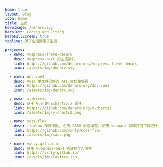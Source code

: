 ```yaml
---
home: true
layout: Blog
icon: home
title: 主页
heroImage: /denaro.svg
heroText: Coding and Fixing
heroFullScreen: true
tagline: 源于生活而高于生活

projects:
  - name: vuepress-theme-denaro
    desc: vuepress-next 的主题插件
    link: https://github.com/denaro-org/vuepress-theme-denaro
    icon: /assets/img/denaro.svg

  - name: doc-vue3
    desc: Vue3 单文件组件的 API 文档生成器
    link: https://github.com/denaro-org/doc-vue3
    icon: /assets/img/denaro.svg

  - name: v-charts2
    desc: 基于 Vue 的 Echarts5.x 组件
    link: https://github.com/denaro-org/v-charts2
    icon: /assets/img/v-charts2.png

  - name: scss-flex
    desc: flexbox 布局神器, 使用 SASS 语法编写, 使用 webpack 前端打包工具进行打包
    link: https://github.com/vxhly/scss-flex
    icon: /assets/img/sass.png

  - name: vxhly.github.io
    desc: 使用 vuepress-next 搭建的个人博客
    link: https://vxhly.github.io/
    icon: /assets/img/favicon.ico
---
```

